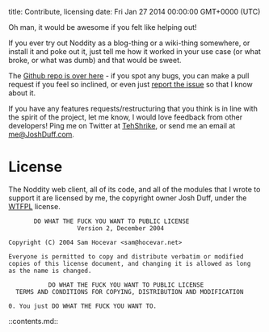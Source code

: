 title: Contribute, licensing
date: Fri Jan 27 2014 00:00:00 GMT+0000 (UTC)

Oh man, it would be awesome if you felt like helping out!

If you ever try out Noddity as a blog-thing or a wiki-thing somewhere, or install it and poke out it, just tell me how it worked in your use case (or what broke, or what was dumb) and that would be sweet.

The [Github repo is over here](https://github.com/TehShrike/noddity) - if you spot any bugs, you can make a pull request if you feel so inclined, or even just [report the issue](https://github.com/TehShrike/noddity/issues) so that I know about it.

If you have any features requests/restructuring that you think is in line with the spirit of the project, let me know, I would love feedback from other developers!  Ping me on Twitter at [TehShrike](https://twitter.com/TehShrike), or send me an email at <a href="mailto:me@JoshDuff.com">me@JoshDuff.com</a>.

License
=======

The Noddity web client, all of its code, and all of the modules that I wrote to support it are licensed by me, the copyright owner Josh Duff, under the [WTFPL](http://wtfpl2.com) license.


	       DO WHAT THE FUCK YOU WANT TO PUBLIC LICENSE
	                   Version 2, December 2004

	Copyright (C) 2004 Sam Hocevar <sam@hocevar.net>

	Everyone is permitted to copy and distribute verbatim or modified
	copies of this license document, and changing it is allowed as long
	as the name is changed.

	           DO WHAT THE FUCK YOU WANT TO PUBLIC LICENSE
	  TERMS AND CONDITIONS FOR COPYING, DISTRIBUTION AND MODIFICATION

	0. You just DO WHAT THE FUCK YOU WANT TO.

::contents.md::
